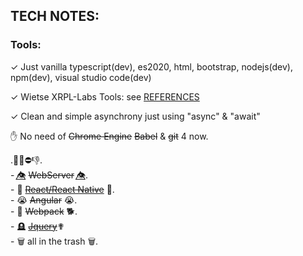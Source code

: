 
## TECH NOTES:


### Tools:

 ✓ Just vanilla typescript(dev), es2020, html, bootstrap, nodejs(dev), npm(dev), visual studio code(dev)<br/>

 ✓ Wietse XRPL-Labs Tools: see [REFERENCES](https://github.com/f1f47a23/AWESOME/blob/main/README.md)<br/>

 ✓ Clean and simple asynchrony just using "async" & "await" <br/>

 ✋ No need of ~~Chrome Engine~~  ~~Babel~~ & ~~git~~ 4 now.<br/>

 .🚫❌⛔👎.<br>
    - 👁️⃤   ~~WebServer~~ 👁️⃤.<br>
    - 💩 [~~React/React Native~~](/f1f47a23/AWESOME/blob/main/docs/dev/reactjs.md) 💩.<br>
    - 😭 ~~Angular~~ 😭.<br>
    - 🦴  ~~Webpack~~ 🐕.<br>
    - 🪦 [~~Jquery~~](https://thelicato.medium.com/jquery-is-useless-in-2022-65f5bab3177)✟<br> 
    - 🗑️ all in the trash 🗑️.
 
 
 


